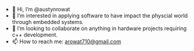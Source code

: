 - 👋 Hi, I’m @austynrowat
- 👀 I’m interested in applying software to have impact the physcial world through embedded systems.
- 💞️ I’m looking to collaborate on anything in hardware projects requiring c++ development.
- 📫 How to reach me: arowat710@gmail.com
